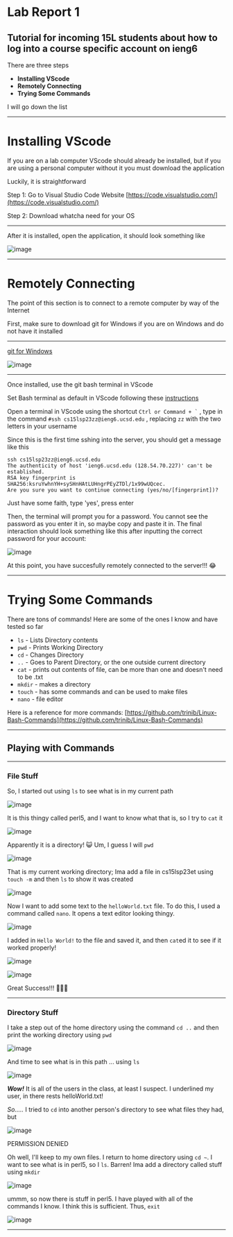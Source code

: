 # Lab Report 1
## Tutorial for incoming 15L students about how to log into a course specific account on ieng6  

There are three steps  

* **Installing VScode**
*  **Remotely Connecting**
*  **Trying Some Commands**

I will go down the list

---

# Installing VScode

If you are on a lab computer VScode should already be installed, but if you are using a personal computer without it
you must download the application

Luckily, it is straightforward

Step 1: Go to Visual Studio Code Website [https://code.visualstudio.com/](https://code.visualstudio.com/)

Step 2: Download whatcha need for your OS

---

After it is installed, open the application, it should look something like

![image](https://user-images.githubusercontent.com/130080241/230698448-c1a15408-50d0-4394-a36b-6253b17c3c62.png)

---

# Remotely Connecting

The point of this section is to connect to a remote computer by way of the Internet

First, make sure to download git for Windows if you are on Windows and do not have it installed

---

[git for Windows](https://gitforwindows.org/)

![image](https://user-images.githubusercontent.com/130080241/230443663-d46e105a-a958-42d5-8f5d-e96547fc7b4f.png)

---

Once installed, use the git bash terminal in VScode

Set Bash terminal as default in VScode following these [instructions](https://stackoverflow.com/a/50527994)

Open a terminal in VScode using the shortcut ```` Ctrl or Command + ` ```` , type in the command `#ssh cs15lsp23zz@ieng6.ucsd.edu` , replacing `zz` with the two letters in your username

Since this is the first time sshing into the server, you should get a message like this

```
ssh cs15lsp23zz@ieng6.ucsd.edu
The authenticity of host 'ieng6.ucsd.edu (128.54.70.227)' can't be established.
RSA key fingerprint is SHA256:ksruYwhnYH+sySHnHAtLUHngrPEyZTDl/1x99wUQcec.
Are you sure you want to continue connecting (yes/no/[fingerprint])? 

```
Just have some faith, type 'yes', press enter

Then, the terminal will prompt you for a password. You cannot see the password as you enter it in, so maybe copy and paste it in. The final interaction should look something like this after inputting the correct password for your account: 

![image](https://user-images.githubusercontent.com/130080241/230698149-b227a1fb-34b6-463b-bcf4-ca4ac7095b2c.png)


At this point, you have succesfully remotely connected to the server!!! :joy:

---

# Trying Some Commands


There are tons of commands! Here are some of the ones I know and have tested so far

* `ls` - Lists Directory contents
* `pwd` - Prints Working Directory
* `cd` - Changes Directory
* `..` - Goes to Parent Directory, or the one outside current directory
* `cat` - prints out contents of file, can be more than one and doesn't need to be .txt
* `mkdir` - makes a directory
* `touch` - has some commands and can be used to make files
* `nano` - file editor

Here is a reference for more commands: [https://github.com/trinib/Linux-Bash-Commands](https://github.com/trinib/Linux-Bash-Commands)

---
## Playing with Commands

---

### File Stuff

So, I started out using `ls` to see what is in my current path

![image](https://user-images.githubusercontent.com/130080241/230699080-2fcccf46-4847-4db1-851d-52012d800b0f.png)

It is this thingy called perl5, and I want to know what that is, so I try to `cat` it

![image](https://user-images.githubusercontent.com/130080241/230699121-dfd82796-5c19-49ce-895f-20f157219a08.png)

Apparently it is a directory! 😺 Um, I guess I will `pwd`

![image](https://user-images.githubusercontent.com/130080241/230699198-3b30ad95-1e38-4e19-a4d6-eacb69802ce3.png)

That is my current working directory; Ima add a file in cs15lsp23et using `touch -m` and then `ls` to show it was created

![image](https://user-images.githubusercontent.com/130080241/230699257-5304d416-4a74-4ff2-9571-4ebe61c6d995.png)

Now I want to add some text to the `helloWorld.txt` file. To do this, I used a command called `nano`. It opens a text editor looking thingy.

![image](https://user-images.githubusercontent.com/130080241/230699465-85ef6a24-66a9-40b3-bcac-f300424df902.png)

I added in `Hello World!` to the file and saved it, and then `cat`ed it to see if it worked properly!

![image](https://user-images.githubusercontent.com/130080241/230699510-9ff5fcbf-b5a9-4d4b-9e40-b8ab744b41de.png)

![image](https://user-images.githubusercontent.com/130080241/230699527-4dcd50dc-0f45-43a2-be28-ceda73cae69d.png)

Great Success!!! 🥳🥳🥳

---

### Directory Stuff

I take a step out of the home directory using the command `cd ..` and then print the working directory using `pwd`

![image](https://user-images.githubusercontent.com/130080241/230699698-5354d45b-9c0b-407a-af5a-1116149836ff.png)

And time to see what is in this path ... using `ls`

![image](https://user-images.githubusercontent.com/130080241/230699784-304a2562-cd3f-40c3-abc4-a49e3e925f90.png)

***Wow!*** It is all of the users in the class, at least I suspect. I underlined my user, in there rests helloWorld.txt!

*So.....* I tried to `cd` into another person's directory to see what files they had, but

![image](https://user-images.githubusercontent.com/130080241/230699872-0bd69551-e73c-4018-b2a5-66e171751722.png)

PERMISSION DENIED

Oh well, I'll keep to my own files. I return to home directory using `cd ~`. I want to see what is in perl5, so I `ls`. Barren! Ima add a directory called stuff using `mkdir`

![image](https://user-images.githubusercontent.com/130080241/230700237-c69b1655-2ebc-4200-99c5-a8931aa3bb1f.png)


ummm, so now there is stuff in perl5. I have played with all of the commands I know. I think this is sufficient. Thus, `exit`

![image](https://user-images.githubusercontent.com/130080241/230700205-1eab0e5e-efc9-4bbe-bab1-755d98944d5d.png)

---




































